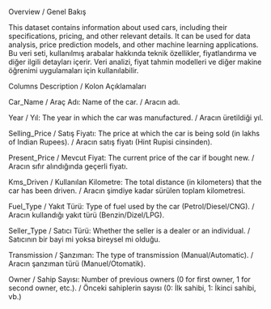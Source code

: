 Overview / Genel Bakış

This dataset contains information about used cars, including their specifications, pricing, and other relevant details. It can be used for data analysis, price prediction models, and other machine learning applications.
Bu veri seti, kullanılmış arabalar hakkında teknik özellikler, fiyatlandırma ve diğer ilgili detayları içerir. Veri analizi, fiyat tahmin modelleri ve diğer makine öğrenimi uygulamaları için kullanılabilir.

Columns Description / Kolon Açıklamaları

Car_Name / Araç Adı: Name of the car. / Aracın adı.

Year / Yıl: The year in which the car was manufactured. / Aracın üretildiği yıl.

Selling_Price / Satış Fiyatı: The price at which the car is being sold (in lakhs of Indian Rupees). / Aracın satış fiyatı (Hint Rupisi cinsinden).

Present_Price / Mevcut Fiyat: The current price of the car if bought new. / Aracın sıfır alındığında geçerli fiyatı.

Kms_Driven / Kullanılan Kilometre: The total distance (in kilometers) that the car has been driven. / Aracın şimdiye kadar sürülen toplam kilometresi.

Fuel_Type / Yakıt Türü: Type of fuel used by the car (Petrol/Diesel/CNG). / Aracın kullandığı yakıt türü (Benzin/Dizel/LPG).

Seller_Type / Satıcı Türü: Whether the seller is a dealer or an individual. / Satıcının bir bayi mi yoksa bireysel mi olduğu.

Transmission / Şanzıman: The type of transmission (Manual/Automatic). / Aracın şanzıman türü (Manuel/Otomatik).

Owner / Sahip Sayısı: Number of previous owners (0 for first owner, 1 for second owner, etc.). / Önceki sahiplerin sayısı (0: İlk sahibi, 1: İkinci sahibi, vb.)